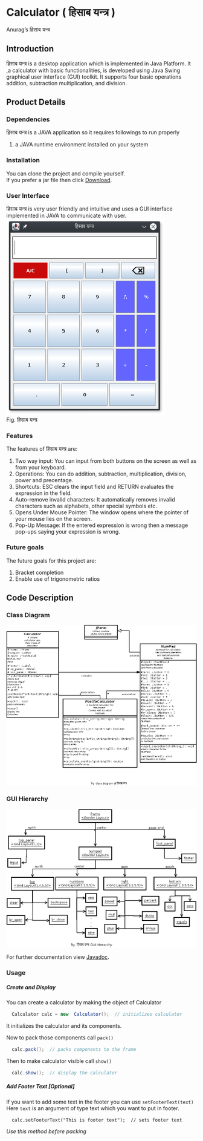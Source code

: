 # Calculator ( हिसाब यन्त्र )
Anurag’s
हिसाब यन्त्र


## Introduction 

हिसाब यन्त्र is a desktop application which is implemented in Java Platform. It ,a calculator with basic functionalities, is developed using Java Swing graphical user interface (GUI) toolkit. It supports four basic operations addition, subtraction multiplication, and division.  


## Product Details
### Dependencies
हिसाब यन्त्र is a JAVA application so it requires followings to run properly
1.  a JAVA runtime environment installed on your system 

### Installation
  You can clone the project and compile yourself.<br/>
  If you prefer a jar file then click <a href="https://github.com/anurag1234565/Calculator/raw/master/hisab_yantra.jar">Download</a>.

### User Interface
हिसाब यन्त्र is very user friendly and intuitive and uses a GUI interface implemented in JAVA to communicate with user.<br/>
  <img src="firsr_look.png"/><br/>
Fig. हिसाब यन्त्र

### Features
The features of  हिसाब यन्त्र are:
1. Two way input:
      You can input from both buttons on the screen as well as from your keyboard.
2. Operations: 
      You can do addition, subtraction, multiplication, division, power and precentage.
3. Shortcuts:
      ESC clears the input field and RETURN evaluates the expression in the field.
4. Auto-remove invalid characters:
      It automatically removes invalid characters such as alphabets, other special symbols etc.  
4. Opens Under Mouse Pointer:
      The window opens where the pointer of your mouse lies on the screen.
6. Pop-Up Message:
      If the entered expression is wrong then a message pop-ups saying your expression is wrong. 

### Future goals
The future goals for this project are:
1. Bracket completion
2. Enable use of trigonometric ratios


## Code Description

### Class Diagram
 <img src="calculator_classdiagram.png"/>

### GUI Hierarchy
 <img src="hisab_yantra_gui.png"/>
 
 For further documentation view <a href="https://anurag1234565.github.io/Calculator/doc/">Javadoc</a>.
 
### Usage
##### Create and Display 
You can create a calculator by making the object of Calculator
```java
  Calculator calc = new  Calculator();  // initializes calculator
```
It initializes the calculator and its components.

Now to pack those components call ` pack() `
```java
  calc.pack();  // packs components to the frame
```
Then to make calculator visible call ` show() `
```java
  calc.show();  // display the calculator
```
##### Add Footer Text [Optional]
If you want to add some text in the footer you can use `setFooterText(text)`
Here `text` is an argument of type text which you want to put in footer.
```
  calc.setFooterText("This is footer text");  // sets footer text
```
  *Use this method before packing*
